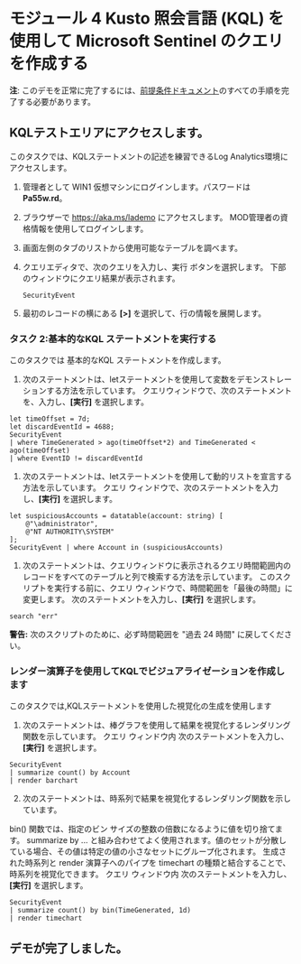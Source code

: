 # <a name="module-4-create-queries-for-microsoft-sentinel-using-kusto-query-language-kql"></a>モジュール 4 Kusto 照会言語 (KQL) を使用して Microsoft Sentinel のクエリを作成する

**注**: このデモを正常に完了するには、[前提条件ドキュメント](00-prerequisites.md)のすべての手順を完了する必要があります。 

## <a name="access-the-kql-testing-area"></a>KQLテストエリアにアクセスします。

このタスクでは、KQLステートメントの記述を練習できるLog Analytics環境にアクセスします。

1. 管理者として WIN1 仮想マシンにログインします。パスワードは**Pa55w.rd**。  

2. ブラウザーで https://aka.ms/lademo にアクセスします。 MOD管理者の資格情報を使用してログインします。 

3. 画面左側のタブのリストから使用可能なテーブルを調べます。

4. クエリエディタで、次のクエリを入力し、実行 ボタンを選択します。  下部のウィンドウにクエリ結果が表示されます。

    ```KQL
    SecurityEvent
    ```

5. 最初のレコードの横にある **[>]** を選択して、行の情報を展開します。

### <a name="task-2-run-basic-kql-statements"></a>タスク 2:基本的なKQL ステートメントを実行する

このタスクでは 基本的なKQL ステートメントを作成します。

1. 次のステートメントは、letステートメントを使用して変数をデモンストレーションする方法を示しています。 クエリウィンドウで、次のステートメントを、入力し、**[実行]** を選択します。 


```KQL
let timeOffset = 7d;
let discardEventId = 4688;
SecurityEvent
| where TimeGenerated > ago(timeOffset*2) and TimeGenerated < ago(timeOffset)
| where EventID != discardEventId
```

1. 次のステートメントは、letステートメントを使用して動的リストを宣言する方法を示しています。 クエリ ウィンドウで、次のステートメントを入力し、**[実行]** を選択します。 


```KQL
let suspiciousAccounts = datatable(account: string) [
    @"\administrator", 
    @"NT AUTHORITY\SYSTEM"
];
SecurityEvent | where Account in (suspiciousAccounts)
```

1. 次のステートメントは、クエリウィンドウに表示されるクエリ時間範囲内のレコードをすべてのテーブルと列で検索する方法を示しています。 このスクリプトを実行する前に、クエリ ウィンドウで、時間範囲を「最後の時間」に変更します。 次のステートメントを入力し、**[実行]** を選択します。 

```KQL
search "err"
```

**警告:** 次のスクリプトのために、必ず時間範囲を "過去 24 時間" に戻してください。

### <a name="create-visualizations-in-kql-with-the-render-operator"></a>レンダー演算子を使用してKQLでビジュアライゼーションを作成します

このタスクでは,KQLステートメントを使用した視覚化の生成を使用します

1. 次のステートメントは、棒グラフを使用して結果を視覚化するレンダリング関数を示しています。 クエリ ウィンドウ内 次のステートメントを入力し、**[実行]** を選択します。 

```KQL
SecurityEvent 
| summarize count() by Account
| render barchart
```

2. 次のステートメントは、時系列で結果を視覚化するレンダリング関数を示しています。

bin() 関数では、指定のビン サイズの整数の倍数になるように値を切り捨てます。  summarize by ... と組み合わせてよく使用されます。値のセットが分散している場合、その値は特定の値の小さなセットにグループ化されます。  生成された時系列と render 演算子へのパイプを timechart の種類と結合することで、時系列を視覚化できます。 クエリ ウィンドウ内 次のステートメントを入力し、**[実行]** を選択します。 

```KQL
SecurityEvent 
| summarize count() by bin(TimeGenerated, 1d) 
| render timechart
```

## <a name="you-have-completed-the-demo"></a>デモが完了しました。

